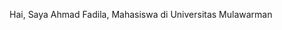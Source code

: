 Hai, Saya Ahmad Fadila, Mahasiswa di Universitas Mulawarman

<!---
Ahmadfadila/Ahmadfadila is a ✨ special ✨ repository because its `README.md` (this file) appears on your GitHub profile.
You can click the Preview link to take a look at your changes.
--->
